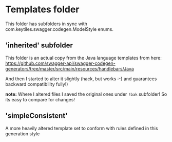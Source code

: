 # Templates folder

This folder has subfolders in sync with com.keytiles.swagger.codegen.ModelStyle enums.

## 'inherited' subfolder

This folder is an actual copy from the Java language templates from here: https://github.com/swagger-api/swagger-codegen-generators/tree/master/src/main/resources/handlebars/Java

And then I started to alter it slightly (hack, but works :-) and guarantees backward compatibility fully!)

**note:** Where I altered files I saved the original ones under `!bak` subfolder! So its easy to compare for changes!

## 'simpleConsistent'

A more heavily altered template set to conform with rules defined in this generation style